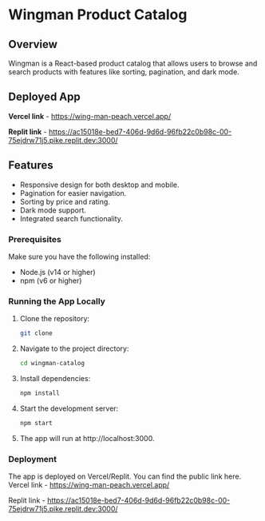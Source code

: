 # Wingman Product Catalog

## Overview
Wingman is a React-based product catalog that allows users to browse and search products with features like sorting, pagination, and dark mode.

## Deployed App
**Vercel link** - https://wing-man-peach.vercel.app/

**Replit link** - https://ac15018e-bed7-406d-9d6d-96fb22c0b98c-00-75ejdrw71j5.pike.replit.dev:3000/

## Features
- Responsive design for both desktop and mobile.
- Pagination for easier navigation.
- Sorting by price and rating.
- Dark mode support.
- Integrated search functionality.



### Prerequisites
Make sure you have the following installed:
- Node.js (v14 or higher)
- npm (v6 or higher)

### Running the App Locally
1. Clone the repository:
   ```bash
   git clone 

2. Navigate to the project directory:
   ```bash
   cd wingman-catalog

3. Install dependencies:
   ```bash
   npm install

4. Start the development server:
   ```bash
   npm start

5. The app will run at http://localhost:3000.

### Deployment
The app is deployed on Vercel/Replit. You can find the public link here.
Vercel link - https://wing-man-peach.vercel.app/


Replit link - https://ac15018e-bed7-406d-9d6d-96fb22c0b98c-00-75ejdrw71j5.pike.replit.dev:3000/
